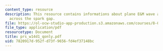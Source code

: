 ```yaml
---
content_type: resource
description: This resource contains informations about plane E&M wave and current
  across the spark gap.
file: https://ol-ocw-studio-app-production.s3.amazonaws.com/courses/8-02-physics-ii-electricity-and-magnetism-spring-2007/7820917d952fd73f9656fd4ef37148bc_prs_w14d1_qonly.pdf
file_type: application/pdf
resourcetype: Document
title: prs_w14d1_qonly.pdf
uid: 7820917d-952f-d73f-9656-fd4ef37148bc
---
```

